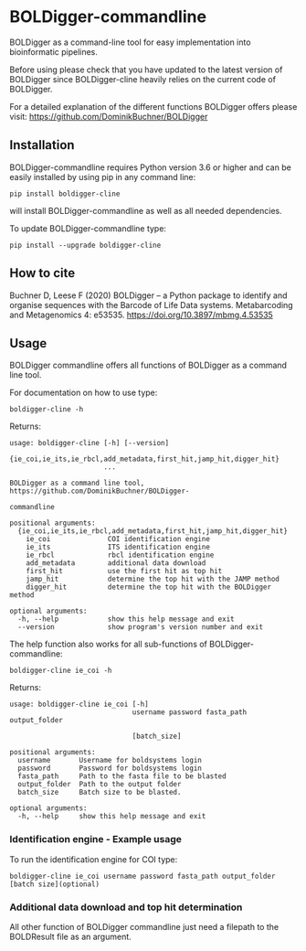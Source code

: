 # BOLDigger-commandline
BOLDigger as a command-line tool for easy implementation into bioinformatic pipelines.

Before using please check that you have updated to the latest version of BOLDigger since BOLDigger-cline heavily relies on the current code of BOLDigger.

For a detailed explanation of the different functions BOLDigger offers please visit:
https://github.com/DominikBuchner/BOLDigger

## Installation
BOLDigger-commandline requires Python version 3.6 or higher and can be easily installed by using pip in any command line:

`pip install boldigger-cline`

will install BOLDigger-commandline as well as all needed dependencies.

To update BOLDigger-commandline type:

`pip install --upgrade boldigger-cline`

## How to cite

Buchner D, Leese F (2020) BOLDigger – a Python package to identify and organise sequences with the Barcode of Life Data systems. Metabarcoding and Metagenomics 4: e53535. https://doi.org/10.3897/mbmg.4.53535

## Usage

BOLDigger commandline offers all functions of BOLDigger as a command line tool.

For documentation on how to use type:

`boldigger-cline -h`

Returns:

```
usage: boldigger-cline [-h] [--version]
                       {ie_coi,ie_its,ie_rbcl,add_metadata,first_hit,jamp_hit,digger_hit}
                       ...

BOLDigger as a command line tool, https://github.com/DominikBuchner/BOLDigger-

commandline

positional arguments:
  {ie_coi,ie_its,ie_rbcl,add_metadata,first_hit,jamp_hit,digger_hit}
    ie_coi              COI identification engine
    ie_its              ITS identification engine
    ie_rbcl             rbcl identification engine
    add_metadata        additional data download
    first_hit           use the first hit as top hit
    jamp_hit            determine the top hit with the JAMP method
    digger_hit          determine the top hit with the BOLDigger method

optional arguments:
  -h, --help            show this help message and exit
  --version             show program's version number and exit
```

The help function also works for all sub-functions of BOLDigger-commandline:

`boldigger-cline ie_coi -h`

Returns:

```
usage: boldigger-cline ie_coi [-h]
                              username password fasta_path output_folder

                              [batch_size]

positional arguments:
  username       Username for boldsystems login
  password       Password for boldsystems login
  fasta_path     Path to the fasta file to be blasted
  output_folder  Path to the output folder
  batch_size     Batch size to be blasted.

optional arguments:
  -h, --help     show this help message and exit
```

### Identification engine - Example usage
To run the identification engine for COI type:

`boldigger-cline ie_coi username password fasta_path output_folder [batch size](optional)`

### Additional data download and top hit determination
All other function of BOLDigger commandline just need a filepath to the BOLDResult file as an argument.
